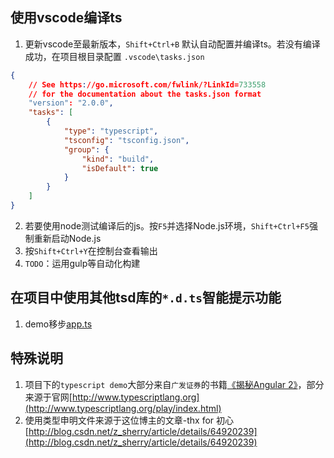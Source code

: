 ## 使用vscode编译ts
1. 更新vscode至最新版本，`Shift+Ctrl+B` 默认自动配置并编译ts。若没有编译成功，在项目根目录配置 `.vscode\tasks.json`
``` json
{
    // See https://go.microsoft.com/fwlink/?LinkId=733558
    // for the documentation about the tasks.json format
    "version": "2.0.0",
    "tasks": [
        {
            "type": "typescript",
            "tsconfig": "tsconfig.json",
            "group": {
                "kind": "build",
                "isDefault": true
            }
        }
    ]
}
```
2. 若要使用node测试编译后的js。按`F5`并选择Node.js环境，`Shift+Ctrl+F5`强制重新启动Node.js
3. 按`Shift+Ctrl+Y`在控制台查看输出
4. `TODO`：运用gulp等自动化构建

## 在项目中使用其他tsd库的`*.d.ts`智能提示功能
1. demo移步[app.ts](https://github.com/ReySun/typescript/blob/master/app.ts)

## 特殊说明
1. 项目下的`typescript demo`大部分来自`广发证券`的书籍[《揭秘Angular 2》](https://www.amazon.cn/%E6%8F%AD%E7%A7%98Angular-2-%E5%B9%BF%E5%8F%91%E8%AF%81%E5%88%B8%E4%BA%92%E8%81%94%E7%BD%91%E9%87%91%E8%9E%8D%E6%8A%80%E6%9C%AF%E5%9B%A2%E9%98%9F/dp/B01NBOQCJW/ref=sr_1_fkmr1_1?ie=UTF8&qid=1500181400&sr=8-1-fkmr1&keywords=angular-2-step-by-step-)，部分来源于官网[http://www.typescriptlang.org](http://www.typescriptlang.org/play/index.html)
2. 使用类型申明文件来源于这位博主的文章-thx for 初心[http://blog.csdn.net/z_sherry/article/details/64920239](http://blog.csdn.net/z_sherry/article/details/64920239)
